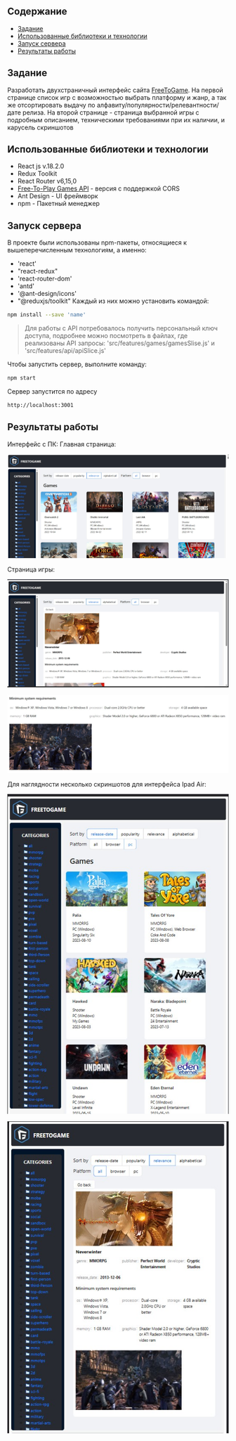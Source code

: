 ## Содержание
- [Задание](#задание)
- [Использованные библиотеки и технологии](#использованные-библиотеки-и-технологии)
- [Запуск сервера](#запуск-сервера)
- [Результаты работы](#результаты-работы)

## Задание
Разработать двухстраничный интерфейс сайта [FreeToGame](https://www.freetogame.com/). На первой странице список игр с возможностью выбрать платформу и жанр, а так же отсортировать выдачу по алфавиту/популярности/релевантности/дате релиза. На второй странице - страница выбранной игры с подробным описанием, техническими требованиями при их наличии, и карусель скриншотов

## Использованные библиотеки и технологии
- React js v.18.2.0
- Redux Toolkit
- React Router v6,15,0
- [Free-To-Play Games API](https://rapidapi.com/digiwalls/api/free-to-play-games-database) - версия с поддержкой CORS 
- Ant Design - UI фреймворк
- npm - Пакетный менеджер

## Запуск сервера
В проекте были использованы npm-пакеты, относящиеся к вышеперечисленным технологиям, а именно:
- 'react'
- "react-redux"
- 'react-router-dom'
- 'antd'
- '@ant-design/icons'
- "@reduxjs/toolkit"
Каждый из них можно установить командой:
```sh
npm install --save 'name'
```
>Для работы с API потребовалось получить персональный ключ доступа, подробнее можно посмотреть в файлах, где реализованы API запросы: 'src/features/games/gamesSlise.js' и 'src/features/api/apiSlice.js'

Чтобы запустить сервер, выполните команду:
```sh
npm start
```
Сервер запустится по адресу
```sh
http://localhost:3001
```
## Результаты работы
Интерфейс с ПК:
Главная страница:

![Главная страница](/ImagesForReadMe/Главная%20страница.jpg)

Страница игры:

![Страница игры](/ImagesForReadMe/Страница%20игры.jpg)

![Карусель скриншотов](/ImagesForReadMe/Карусель%20скриншотов.jpg)


Для наглядности несколько скриншотов для интерфейса Ipad Air:

![Главная страница](/ImagesForReadMe/ipad%20air%20главная.jpg)

![Страница игры](/ImagesForReadMe/ipad%20air%20страница%20игры.jpg)



